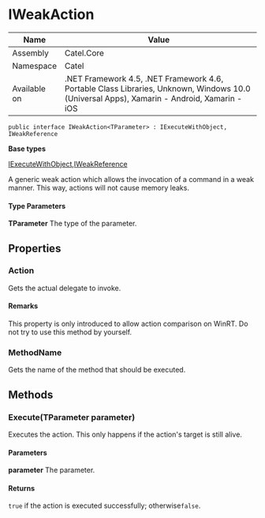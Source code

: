 

# IWeakAction

Name|Value
---|---
Assembly|Catel.Core
Namespace|Catel
Available on|.NET Framework 4.5, .NET Framework 4.6, Portable Class Libraries, Unknown, Windows 10.0 (Universal Apps), Xamarin - Android, Xamarin - iOS

```
public interface IWeakAction<TParameter> : IExecuteWithObject, IWeakReference
```

**Base types**

[IExecuteWithObject](/Catel.Core\Catel\IExecuteWithObject.md),[IWeakReference](/Catel.Core\Catel\IWeakReference.md)


A generic weak action which allows the invocation of a command in a weak manner. This way, actions will not cause memory leaks.

#### Type Parameters

**TParameter**
The type of the parameter.



## Properties

### Action

Gets the actual delegate to invoke.

#### Remarks

This property is only introduced to allow action comparison on WinRT. Do not try to use this method by yourself.



### MethodName

Gets the name of the method that should be executed.



## Methods

### Execute(TParameter parameter)

Executes the action. This only happens if the action's target is still alive.

#### Parameters

**parameter**
The parameter.

#### Returns

`true` if the action is executed successfully; otherwise`false`.



